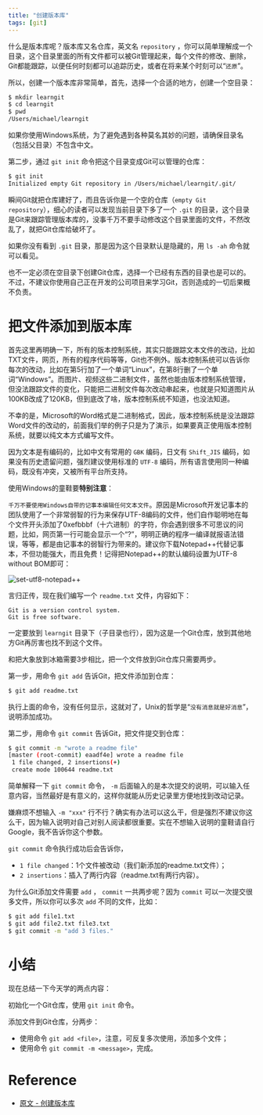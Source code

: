 ```yaml
---
title: "创建版本库"
tags: [git]
--- 
```


什么是版本库呢？版本库又名仓库，英文名 `repository` ，你可以简单理解成一个目录，这个目录里面的所有文件都可以被Git管理起来，每个文件的修改、删除，Git都能跟踪，以便任何时刻都可以追踪历史，或者在将来某个时刻可以“`还原`”。

所以，创建一个版本库非常简单，首先，选择一个合适的地方，创建一个空目录：

```sh
$ mkdir learngit
$ cd learngit
$ pwd
/Users/michael/learngit
```

如果你使用Windows系统，为了避免遇到各种莫名其妙的问题，请确保目录名（包括父目录）不包含中文。

第二步，通过 `git init` 命令把这个目录变成Git可以管理的仓库：

```sh
$ git init
Initialized empty Git repository in /Users/michael/learngit/.git/
```

瞬间Git就把仓库建好了，而且告诉你是一个空的仓库（`empty Git repository`），细心的读者可以发现当前目录下多了一个 `.git` 的目录，这个目录是Git来跟踪管理版本库的，没事千万不要手动修改这个目录里面的文件，不然改乱了，就把Git仓库给破坏了。

如果你没有看到 `.git` 目录，那是因为这个目录默认是隐藏的，用 `ls -ah` 命令就可以看见。

也不一定必须在空目录下创建Git仓库，选择一个已经有东西的目录也是可以的。不过，不建议你使用自己正在开发的公司项目来学习Git，否则造成的一切后果概不负责。

# 把文件添加到版本库

首先这里再明确一下，所有的版本控制系统，其实只能跟踪文本文件的改动，比如TXT文件，网页，所有的程序代码等等，Git也不例外。版本控制系统可以告诉你每次的改动，比如在第5行加了一个单词“Linux”，在第8行删了一个单词“Windows”。而图片、视频这些二进制文件，虽然也能由版本控制系统管理，但没法跟踪文件的变化，只能把二进制文件每次改动串起来，也就是只知道图片从100KB改成了120KB，但到底改了啥，版本控制系统不知道，也没法知道。

不幸的是，Microsoft的Word格式是二进制格式，因此，版本控制系统是没法跟踪Word文件的改动的，前面我们举的例子只是为了演示，如果要真正使用版本控制系统，就要以纯文本方式编写文件。

因为文本是有编码的，比如中文有常用的 `GBK` 编码，日文有 `Shift_JIS` 编码，如果没有历史遗留问题，强烈建议使用标准的 `UTF-8` 编码，所有语言使用同一种编码，既没有冲突，又被所有平台所支持。

使用Windows的童鞋要**特别注意**：

`千万不要使用Windows自带的记事本编辑任何文本文件`。原因是Microsoft开发记事本的团队使用了一个非常弱智的行为来保存UTF-8编码的文件，他们自作聪明地在每个文件开头添加了0xefbbbf（十六进制）的字符，你会遇到很多不可思议的问题，比如，网页第一行可能会显示一个“?”，明明正确的程序一编译就报语法错误，等等，都是由记事本的弱智行为带来的。建议你下载Notepad++代替记事本，不但功能强大，而且免费！记得把Notepad++的默认编码设置为UTF-8 without BOM即可：

![set-utf8-notepad++](https://www.liaoxuefeng.com/files/attachments/919018919808256/0)

言归正传，现在我们编写一个 `readme.txt` 文件，内容如下：

```
Git is a version control system.
Git is free software.
```

一定要放到 `learngit` 目录下（子目录也行），因为这是一个Git仓库，放到其他地方Git再厉害也找不到这个文件。

和把大象放到冰箱需要3步相比，把一个文件放到Git仓库只需要两步。

第一步，用命令 `git add` 告诉Git，把文件添加到仓库：

```sh
$ git add readme.txt
```

执行上面的命令，没有任何显示，这就对了，Unix的哲学是“`没有消息就是好消息`”，说明添加成功。

第二步，用命令 `git commit` 告诉Git，把文件提交到仓库：

```sh
$ git commit -m "wrote a readme file"
[master (root-commit) eaadf4e] wrote a readme file
 1 file changed, 2 insertions(+)
 create mode 100644 readme.txt
```

简单解释一下 `git commit` 命令， `-m` 后面输入的是本次提交的说明，可以输入任意内容，当然最好是有意义的，这样你就能从历史记录里方便地找到改动记录。

嫌麻烦不想输入 `-m "xxx"` 行不行？确实有办法可以这么干，但是强烈不建议你这么干，因为输入说明对自己对别人阅读都很重要。实在不想输入说明的童鞋请自行Google，我不告诉你这个参数。

`git commit` 命令执行成功后会告诉你，
- `1 file changed`：1个文件被改动（我们新添加的readme.txt文件）；
- `2 insertions`：插入了两行内容（readme.txt有两行内容）。

为什么Git添加文件需要 `add` ， `commit` 一共两步呢？因为 `commit` 可以一次提交很多文件，所以你可以多次 `add` 不同的文件，比如：

```sh
$ git add file1.txt
$ git add file2.txt file3.txt
$ git commit -m "add 3 files."
```

# 小结
现在总结一下今天学的两点内容：

初始化一个Git仓库，使用 `git init` 命令。

添加文件到Git仓库，分两步：

- 使用命令 `git add <file>`，注意，可反复多次使用，添加多个文件；
- 使用命令 `git commit -m <message>`，完成。

# Reference

- [原文 - 创建版本库](https://www.liaoxuefeng.com/wiki/896043488029600/896827951938304)
